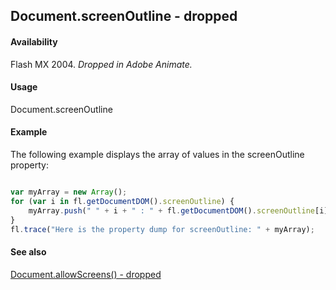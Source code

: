 ## Document.screenOutline - dropped

#### Availability

Flash MX 2004. *Dropped in Adobe Animate.*

#### Usage

Document.screenOutline

#### Example

The following example displays the array of values in the screenOutline property:

```javascript

var myArray = new Array();
for (var i in fl.getDocumentDOM().screenOutline) {
    myArray.push(" " + i + " : " + fl.getDocumentDOM().screenOutline[i]);
}
fl.trace("Here is the property dump for screenOutline: " + myArray);
```

#### See also

[Document.allowScreens() - dropped](../Document_object/Document14.md)
